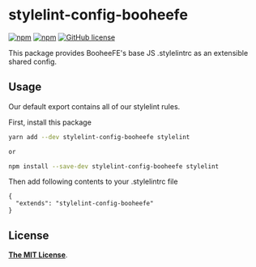 # stylelint-config-booheefe

[![npm](https://img.shields.io/npm/v/stylelint-config-booheefe.svg)](https://www.npmjs.com/package/stylelint-config-booheefe)
[![npm](https://img.shields.io/npm/dt/stylelint-config-booheefe.svg)](https://www.npmjs.com/package/stylelint-config-booheefe)
[![GitHub license](https://img.shields.io/github/license/BooheeFE/stylelint-config-booheefe.svg)](https://github.com/BooheeFE/stylelint-config-booheefe/blob/master/LICENSE)

This package provides BooheeFE's base JS .stylelintrc as an extensible shared config.

## Usage

Our default export contains all of our stylelint rules.

First, install this package
```sh
yarn add --dev stylelint-config-booheefe stylelint

or

npm install --save-dev stylelint-config-booheefe stylelint
```
Then add following contents to your .stylelintrc file
```
{
  "extends": "stylelint-config-booheefe"
}
```

## License

[**The MIT License**](LICENSE).
